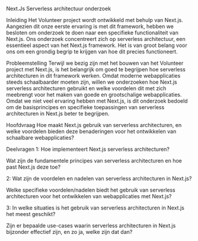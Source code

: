 Next.Js Serverless architectuur onderzoek

Inleiding
Het Volunteer project wordt ontwikkeld met behulp van Next.js. Aangezien dit onze eerste ervaring is met dit framework, hebben we besloten om onderzoek te doen naar een specifieke functionaliteit van Next.js. Ons onderzoek concentreert zich op serverless architectuur, een essentieel aspect van het Next.js framework. Het is van groot belang voor ons om een grondig begrip te krijgen van hoe dit precies functioneert.

Probleemstelling
Terwijl we bezig zijn met het bouwen van het Volunteer project met Next.js, is het belangrijk om goed te begrijpen hoe serverless architecturen in dit framework werken. Omdat moderne webapplicaties steeds schaalbaarder moeten zijn, willen we onderzoeken hoe Next.js serverless architecturen gebruikt en welke voordelen dit met zich meebrengt voor het maken van goede en grootschalige webapplicaties. Omdat we niet veel ervaring hebben met Next.js, is dit onderzoek bedoeld om de basisprincipes en specifieke toepassingen van serverless architecturen in Next.js beter te begrijpen.

Hoofdvraag
Hoe maakt Next.js gebruik van serverless architecturen, en welke voordelen bieden deze benaderingen voor het ontwikkelen van schaalbare webapplicaties?

Deelvragen
1:
Hoe implementeert Next.js serverless architecturen?

Wat zijn de fundamentele principes van serverless architecturen en hoe past Next.js deze toe?

2:
Wat zijn de voordelen en nadelen van serverless architecturen in Next.js?

Welke specifieke voordelen/nadelen biedt het gebruik van serverless architecturen voor het ontwikkelen van webapplicaties met Next.js?

3:
In welke situaties is het gebruik van serverless architecturen in Next.js het meest geschikt?

Zijn er bepaalde use-cases waarin serverless architecturen in Next.js bijzonder effectief zijn, en zo ja, welke zijn dat dan?
